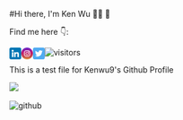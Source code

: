 #Hi there, I'm Ken Wu :man_astronaut: :wave:

Find me here :point_down::

<a href="https://www.linkedin.com/in/ken-wu1997/"><img align="left" src="https://github.com/Kenwu9/Kenwu9/blob/main/social-media-icons/linkedin.png" alt="icon | LinkedIn" width="21px"/></a>
<a href="https://www.instagram.com/k_kenetik/"><img align="left" src="https://github.com/Kenwu9/Kenwu9/blob/main/social-media-icons/instagram.png" alt="icon | Instagram" width="21px"/></a>
<a href="https://twitter.com/kenwu09"><img align="left" src="https://github.com/Kenwu9/Kenwu9/blob/main/social-media-icons/twitter.png" alt="icon | Twitter" width="21px"/></a>







![visitors](https://visitor-badge.glitch.me/badge?page_id=${your.username}.${your.repo.id})

This is a test file for Kenwu9's Github Profile

<img height="180em" src="https://github-readme-stats.vercel.app/api?username=Kenwu9&show_icons=true&hide_border=true&&count_private=true&include_all_commits=true" />


![github](https://img.shields.io/badge/GitHub-000000?style=for-the-badge&logo=GitHub&logoColor=yellow)
